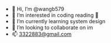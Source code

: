 - 👋 Hi, I’m @wangb579
- 👀 I’m interested in coding reading 🏀
- 🌱 I’m currently learning system design
- 💞️ I’m looking to collaborate on im
- 📫 3322883@gmail.com

<!---
wangb579/wangb579 is a ✨ special ✨ repository because its `README.md` (this file) appears on your GitHub profile.
You can click the Preview link to take a look at your changes.
--->
